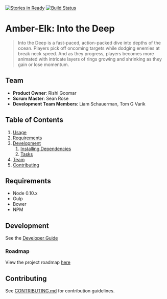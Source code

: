 [![Stories in Ready](https://badge.waffle.io/amber-elk/amber-elk.png?label=ready&title=Ready)](https://waffle.io/amber-elk/amber-elk)
[![Build Status](https://travis-ci.org/Amber-Elk/amber-elk.svg?branch=master)](https://travis-ci.org/Amber-Elk/amber-elk)
# Amber-Elk: Into the Deep

> Into the Deep is a fast-paced, action-packed dive into depths of the ocean. Players pick off oncoming targets while dodging enemies at break neck speed. And as they progress, players becomes more animated with intricate layers of rings growing and shrinking as they gain or lose momentum.


## Team

  - __Product Owner__: Rishi Goomar
  - __Scrum Master__: Sean Rose
  - __Development Team Members__: Liam Schauerman, Tom G Varik

## Table of Contents

1. [Usage](#Usage)
1. [Requirements](#requirements)
1. [Development](#development)
    1. [Installing Dependencies](#installing-dependencies)
    1. [Tasks](#tasks)
1. [Team](#team)
1. [Contributing](#contributing)

## Requirements

- Node 0.10.x
- Gulp
- Bower
- NPM

## Development
See the [Developer Guide](DEVELOPER-GUIDE.md)

### Roadmap

View the project roadmap [here](https://waffle.io/amber-elk/amber-elk)


## Contributing

See [CONTRIBUTING.md](CONTRIBUTING.md) for contribution guidelines.
